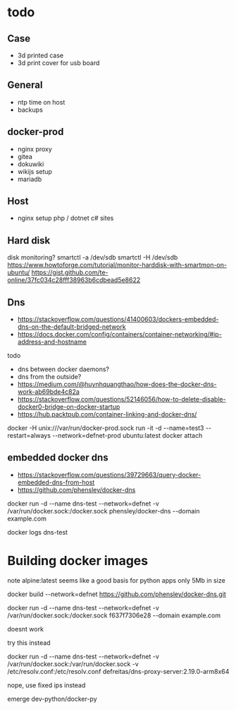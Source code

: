 # todo

## Case

  * 3d printed case
  * 3d print cover for usb board

## General

  * ntp time on host
  * backups

## docker-prod
  
  * nginx proxy
  * gitea
  * dokuwiki
  * wikijs setup
  * mariadb

## Host

  * nginx setup
    php / dotnet c# sites

## Hard disk

disk monitoring?
smartctl -a /dev/sdb
smartctl -H /dev/sdb
https://www.howtoforge.com/tutorial/monitor-harddisk-with-smartmon-on-ubuntu/
https://gist.github.com/te-online/37fc034c28fff38963b6cdbead5e8622


## Dns

  * https://stackoverflow.com/questions/41400603/dockers-embedded-dns-on-the-default-bridged-network
  * https://docs.docker.com/config/containers/container-networking/#ip-address-and-hostname



todo

  * dns between docker daemons?
  * dns from the outside?
  * https://medium.com/@huynhquangthao/how-does-the-docker-dns-work-ab69bde4c82a
  * https://stackoverflow.com/questions/52146056/how-to-delete-disable-docker0-bridge-on-docker-startup
  * https://hub.packtpub.com/container-linking-and-docker-dns/


docker -H unix:///var/run/docker-prod.sock run -it -d --name=test3 --restart=always --network=defnet-prod ubuntu:latest
docker attach




## embedded docker dns

  * https://stackoverflow.com/questions/39729663/query-docker-embedded-dns-from-host
  * https://github.com/phensley/docker-dns

docker run -d --name dns-test --network=defnet -v /var/run/docker.sock:/docker.sock phensley/docker-dns --domain example.com

docker logs dns-test


# Building docker images

note alpine:latest seems like a good basis for python apps
only 5Mb in size

docker build --network=defnet  https://github.com/phensley/docker-dns.git

docker run -d --name dns-test --network=defnet -v /var/run/docker.sock:/docker.sock f637f7306e28 --domain example.com

doesnt work

try this instead

docker run -d --name dns-test --network=defnet -v /var/run/docker.sock:/var/run/docker.sock -v /etc/resolv.conf:/etc/resolv.conf defreitas/dns-proxy-server:2.19.0-arm8x64

nope, use fixed ips instead


emerge dev-python/docker-py

